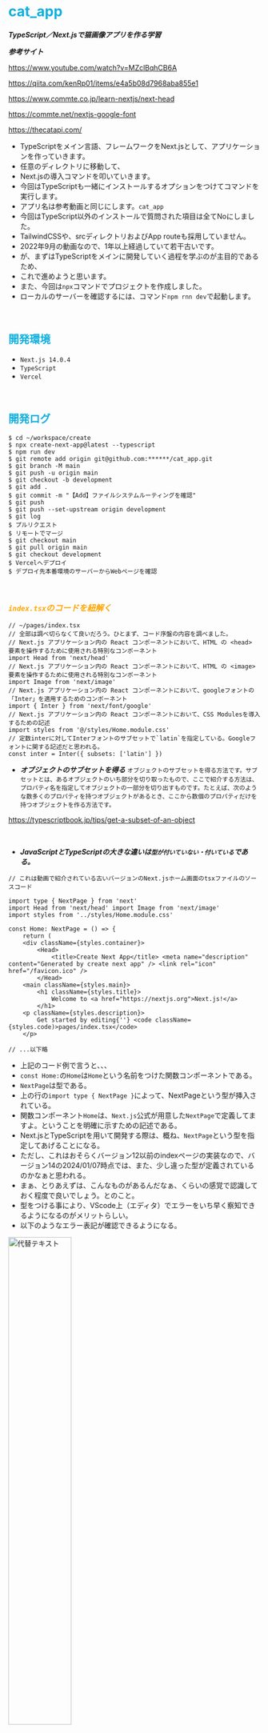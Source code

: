 # <font color="Seablue">cat_app</font>

***TypeScript／Next.jsで猫画像アプリを作る学習***

***参考サイト***

https://www.youtube.com/watch?v=MZclBqhCB6A

https://qiita.com/kenRp01/items/e4a5b08d7968aba855e1

https://www.commte.co.jp/learn-nextjs/next-head

https://commte.net/nextjs-google-font

https://thecatapi.com/


- TypeScriptをメイン言語、フレームワークをNext.jsとして、アプリケーションを作っていきます。
- 任意のディレクトリに移動して、
- Next.jsの導入コマンドを叩いていきます。
- 今回はTypeScriptも一緒にインストールするオプションをつけてコマンドを実行します。
- アプリ名は参考動画と同じにします。`cat_app`
- 今回はTypeScript以外のインストールで質問された項目は全てNoにしました。
- TailwindCSSや、srcディレクトリおよびApp routeも採用していません。
- 2022年9月の動画なので、1年以上経過していて若干古いです。
- が、まずはTypeScriptをメインに開発していく過程を学ぶのが主目的であるため、
- これで進めようと思います。
- また、今回は`npx`コマンドでプロジェクトを作成しました。
- ローカルのサーバーを確認するには、コマンド`npm rnn dev`で起動します。

<br>

## <font color="Seablue">開発環境</font>


- `Next.js 14.0.4`
- `TypeScript`
- `Vercel`



<br>


## <font color="Seablue">開発ログ</font>

```terminal
$ cd ~/workspace/create
$ npx create-next-app@latest --typescript
$ npm run dev
$ git remote add origin git@github.com:******/cat_app.git
$ git branch -M main
$ git push -u origin main
$ git checkout -b development
$ git add .
$ git commit -m "【Add】ファイルシステムルーティングを確認"
$ git push
$ git push --set-upstream origin development
$ git log
$ プルリクエスト
$ リモートでマージ
$ git checkout main
$ git pull origin main
$ git checkout development
$ Vercelへデプロイ
$ デプロイ先本番環境のサーバーからWebページを確認
```

<br>

### ***<font color="orange">`index.tsx`のコードを紐解く</font>***

```tsx
// ~/pages/index.tsx
// 全部は調べ切らなくて良いだろう。ひとまず、コード序盤の内容を調べました。
// Next.js アプリケーション内の React コンポーネントにおいて、HTML の <head> 要素を操作するために使用される特別なコンポーネント
import Head from 'next/head'
// Next.js アプリケーション内の React コンポーネントにおいて、HTML の <image> 要素を操作するために使用される特別なコンポーネント
import Image from 'next/image'
// Next.js アプリケーション内の React コンポーネントにおいて、googleフォントの「Inter」を適用するためのコンポーネント
import { Inter } from 'next/font/google'
// Next.js アプリケーション内の React コンポーネントにおいて、CSS Modulesを導入するための記述
import styles from '@/styles/Home.module.css'
// 定数interに対してInterフォントのサブセットで`latin`を指定している。Googleフォントに関する記述だと思われる。
const inter = Inter({ subsets: ['latin'] })

```

- ***オブジェクトのサブセットを得る***
`オブジェクトのサブセットを得る方法です。サブセットとは、あるオブジェクトのいち部分を切り取ったもので、ここで紹介する方法は、プロパティ名を指定してオブジェクトの一部分を切り出すものです。たとえば、次のような数多くのプロパティを持つオブジェクトがあるとき、ここから数個のプロパティだけを持つオブジェクトを作る方法です。`

https://typescriptbook.jp/tips/get-a-subset-of-an-object


<br>

- ***JavaScriptとTypeScriptの大きな違いは`型が付いていない・付いている`である。***

```tsx
// これは動画で紹介されている古いバージョンのNext.jsホーム画面のtsxファイルのソースコード

import type { NextPage } from 'next'
import Head from 'next/head' import Image from 'next/image'
import styles from '../styles/Home.module.css'

const Home: NextPage = () => {
    return (
    <div className={styles.container}>
        <Head>
            <title>Create Next App</title> <meta name="description" content="Generated by create next app" /> <link rel="icon" href="/favicon.ico" />
        </Head>
    <main className={styles.main}>
        <h1 className={styles.title}>
            Welcome to <a href="https://nextjs.org">Next.js!</a>
        </h1>
    <p className={styles.description}>
        Get started by editing{''} <code className={styles.code)>pages/index.tsx</code>
    </p>
    
// ...以下略
```

- 上記のコード例で言うと、、、
- `const Home:`の`Home`は`Home`という名前をつけた関数コンポーネントである。
- `NextPage`は型である。
- 上の行の`import type { NextPage }`によって、NextPageという型が挿入されている。
- 関数コンポーネント`Home`は、`Next.js`公式が用意した`NextPage`で定義してますよ。ということを明確に示すための記述である。
- Next.jsとTypeScriptを用いて開発する際は、概ね、`NextPage`という型を指定してあげることになる。
- ただし、これはおそらくバージョン12以前のindexページの実装なので、バージョン14の2024/01/07時点では、また、少し違った型が定義されているのかなぁと思われる。
- まぁ、とりあえずは、こんなものがあるんだなぁ、くらいの感覚で認識しておく程度で良いでしょう。とのこと。
- 型をつける事により、VScode上（エディタ）でエラーをいち早く察知できるようになるのがメリットらしい。
- 以下のようなエラー表記が確認できるようになる。


<img src="https://qiita-image-store.s3.ap-northeast-1.amazonaws.com/0/3486945/c8497a06-12c7-a47a-ec92-f4dbdf4d1c6c.jpeg" alt="代替テキスト" width=50% height=50%>



<br>
<hr>


### ***<font color="orange">`index.tsx`に実装開始</font>***

***<font color="Red">動画05分20秒付近から</font>***

- 今回は`index.tsx`のページのコードの大部分を削除してしまって、ここにアプリケーション機能を実装していきます。
- ここまで削除してしまいます。

```tsx
// ~/pages/index.tsx

import Head from 'next/head'
import Image from 'next/image'
import { Inter } from 'next/font/google'
import styles from '@/styles/Home.module.css'

const inter = Inter({ subsets: ['latin'] })

export default function Home() {
  return (
    <>
    </>
  )
}
```

- 上記まで不要なコードを削ぎ落としたら、
- 最低限の見た目を作るための雛形を作っていきます。
- `export default function Home() {}`配下にCSSを当てていきます。


```tsx
export default function Home() {
  return (
    <div className={styles.container}>
      <h1>猫画像アプリ</h1>
    </div>
  );
};
```
- ここまでの実装で、`localhost:3000`で確認するとこんな感じ。

<img src="https://qiita-image-store.s3.ap-northeast-1.amazonaws.com/0/3486945/73186494-1ed3-bb67-7867-23f9376a6983.jpeg" alt="代替テキスト" width=50% height=50%>

- どんどん実装していきます。
- ここまで実装して、再度ブラウザを確認します。

```tsx
export default function Home() {
  return (
    <div className={styles.container}>
      <h1>猫画像アプリ</h1>
      <img src="" alt="" />
      <button>今日の猫さん</button>
    </div>
  );
};
```

<img src="https://qiita-image-store.s3.ap-northeast-1.amazonaws.com/0/3486945/0dac6f4e-dabd-860f-c743-a33eaf72ae03.jpeg" alt="代替テキスト" width=50% height=50%>

- imgタグには、猫画像を取得するAPIで取得した画像を載せるようにしていきますが、
- まだ実装段階ではないので、一旦タグだけ設置しておいています。
- また、`styles.container`のプロパティ名？は、まだ`Home.module.css`には実装されていないので、スタイルは当たっていない状態。
- 後程、`Home.module.css`にスタイルのコードを記述する必要がありあそうです。


### ***<font color="orange">猫画像を取得するAPIの確認とスタイルの調整</font>***

***<font color="Red">動画06分05秒付近から</font>***

- 今回使用するAPIは`the cat api`

https://thecatapi.com/

- 公式サイトのドキュメントメニューに進む。
- ここのリンクを開くと、ランダムで猫画像が保存されたURLが表示される。
- そのURLにアクセスすると猫画像が見れる。
- リロードすると、自動的にまたランダムの猫画像が取得される。
- https://api.thecatapi.com/v1/images/search
- 今回はこちらの画像を使用させてもらいます。
- https://cdn2.thecatapi.com/images/1v1.jpg


```json
[
    {
        "id":"1v1",
        "url":"https://cdn2.thecatapi.com/images/1v1.jpg",
        "width":320,
        "height":320
    }
]
```

- 一旦、この画像をトップに置いておきます。
- 教材動画では`index.tsx`に直接スタイルを記述していますが、
- 自分のコード上では`<div className={styles.container}>`が定義されています。
- せっかくなのでこれを利用します。
- `Home.module.css`ファイルに新しく`.container`を定義して、ここにCSSスタイルを適用していきます。
- スタイルは結構適当です。


```css
/* Home.module.css */

.container {
  display: flex;
  flex-direction: column;
  align-items: center;
  justify-content: center;
  height: 100vh;
}

.container h1 {
  margin-bottom: 15px;
}

.container img {
  width: 350px;
  height: auto;
}

.container button {
  margin-top: 20px;
}

```

- 以下、`index.tsx`に任意の画像を乗っけたファイルのコードです。

```tsx
// index.tsx

export default function Home() {
  return (
    <div className={styles.container}>
      <h1>猫画像アプリ</h1>
      <img src="https://cdn2.thecatapi.com/images/1v1.jpg" alt="cat_image" />
      <button>今日の猫さん</button>
    </div>
  );
};
```

- 一旦、`localhost:3000`でWebブラウザを確認します。

<img src="https://qiita-image-store.s3.ap-northeast-1.amazonaws.com/0/3486945/5f15836d-c07c-eca3-f1bd-1ab19cf2ec8c.jpeg" alt="代替テキスト" width=50% height=50%>

- 見た目はいい感じに収まりました。
- ここで一旦、コミットしておきます。


### ***<font color="orange">いよいよAPIを叩いていく！</font>***

***<font color="Red">動画08分47秒付近から</font>***

- `button`を押したときに、APIが走るようにしたい。
- TypeScriptの`onClick`イベントが発火するように実装する。
- 具体的には、、、、
    - まず`index.tsx`の`<button>`タグに`onClick=`のイベントを定義。
    - この`onClick`イベントには任意の関数名`fetchCatImage`といった名前をつける。
    - 次に、定義づけた関数`fetchCatImg`の処理について、`export default function Home() {}`の直下に実装していく。


<br>

***メモ***

- `async`は非同期処理でAPIを実装するときに使うおまじない。アロー関数の手前に定義する。
- `await`の`fetch`という関数が備わっているやつを使用している。
- これも一旦おまじないと思っておく。奥が深そう。
- URLは`the cat api`が指定しているAPIのURLを使用している。
- `fetch`は日本語だと`読み込む`とか`取ってくる`みたいな意味。
- これら自体は`JavaScript`の構文。
- 当然、`TypeScript`でも使える。
- `const res`を手前につけてあげて、叩いたAPI情報を受け取ることができる。
- さらに受け取った情報をJSON形式で受け取りたいので、`const result`定数で`res.json();`としてあげる。
- ここにも忘れずに`await`をつけてあげる。
- そして、受け取ったJSONファイルを`console.log`で出力する。
- 一度デベロッパーツールで確認するとわかるが、JSON形式の取得したファイルは、配列の0番目の要素の中にハッシュ形式で4つの属性（プロパティ）全てが格納されている。
- よって今回は、配列の0番目の値を取ってくるので、`console.log(result[0]);`としてあげる。


https://zenn.dev/kawaxumax/articles/0044a0e30536e2

https://qiita.com/niusounds/items/37c1f9b021b62194e077


- ここまで実装したら、ローカルのブラウザ環境で試してみる。
- そうすると以下の画像のように、ボタンを押すとAPIが動いて、情報が出力されたことがわかる。

<br>

```tsx
// index.tsx
import Head from 'next/head'
import Image from 'next/image'
import { Inter } from 'next/font/google'
import styles from '@/styles/Home.module.css'

const inter = Inter({ subsets: ['latin'] })

export default function Home() {
  const fetchCatImage = async () => {
    const res = await fetch("https://api.thecatapi.com/v1/images/search");
    const result = await res.json();
    console.log(result[0]);
  };
  return (
    <div className={styles.container}>
      <h1>猫画像アプリ</h1>
      <img src="https://cdn2.thecatapi.com/images/1v1.jpg" alt="cat_image" />
      <button onClick={fetchCatImage}>
        今日の猫さん
      </button>
    </div>
  );
};
```

<br>

<img src="https://qiita-image-store.s3.ap-northeast-1.amazonaws.com/0/3486945/d577ddc4-d642-aadd-fcdd-c5882811093a.jpeg" alt="代替テキスト" width=50% height=50%>

- いったん、ここまで。
- ここまでのコードは`JavaScript`である。
- まだ`TypeScript`は使っていない。

<br>

***<font color="Red">動画10分00秒付近から</font>***

- 先の実装では`fetchCatImage`関数のなかで`console.log`で出力していたが、のちに実装する`handleClick`に対応するために、、、
- このコードをコメントアウトし、新たに`return result[0]`としてAPI取得した要素をブラウザに表示させるようにします。

```tsx
export default function Home() {
  const fetchCatImage = async () => {
    const res = await fetch("https://api.thecatapi.com/v1/images/search");
    const result = await res.json();
    // console.log(result[0]);
    return result[0];
  };
```


<br>

- 続いて、先ほどの実装では`fetchCatImage`関数を`onClick`でAPIを呼び出していたが、
- 今度は新しく`handleClick`という関数を作り、その処理の中で`fetchCatImage`を呼び出すように変更します。
- これは詳しくは今の所不明だけれど、そうするもんだと思っておこう。。。。
- この記事が参考になるかも？

https://qiita.com/jima-r20/items/839da7c2f26366491298

- `handleClick`という関数を別で用意する意味としては、メソッドが増えたときに構文が長くならないようにするための処置なのかなぁ、、、？
- ここまでのコード実装は以下の通り。

```tsx
export default function Home() {
  const fetchCatImage = async () => {
    const res = await fetch("https://api.thecatapi.com/v1/images/search");
    const result = await res.json();
    // console.log(result[0]);
    return result[0];
  };

  const handleClick = async () => {
    const catImage = await fetchCatImage();
    console.log(catImage);
  };

  return (
    <div className={styles.container}>
      <h1>猫画像アプリ</h1>
      <img src="https://cdn2.thecatapi.com/images/1v1.jpg" alt="cat_image" />
      <button onClick={handleClick}>
        今日の猫さん
      </button>
    </div>
  );
};
```
- 上記のように実装すると、先のコードと結果が同じになる。
- つまり、うまく挙動を変えずにリファクタリング(?)できたことになる。


<img src="https://qiita-image-store.s3.ap-northeast-1.amazonaws.com/0/3486945/61a0507c-eb46-651c-4f92-4420b7a85139.jpeg" alt="代替テキスト" width=50% height=50%>

- 結果は同じで、中身のコードをきれいにできた。
- 汎用性の高いコードにできた？とでもいうべきかな？
- ここで一旦コミットしておきたい。


***<font color="Red">動画11分30秒付近から</font>***

- ここまではJavaScriptの実装。
- このままでも良いのだが、、、、
- 例えば`<button onClick={handleClick.alt}>`のように存在しないプロパティ`alt`を指定すると、エラーになる。
- なぜなら、`alt`プロパティは定義していないから。
- JavaScriptだとここのエラーに気づきづらいのがデメリット。
- js？html？にコンパイルされた時点でエラーが発覚してくれると、気づきやすい。
- ここを解消してくれるのがTypeScriptということになる。
- では、次にTypeScriptでの実装をおこなっていく。

<br>

<img src="https://qiita-image-store.s3.ap-northeast-1.amazonaws.com/0/3486945/58bfa402-84dc-c85e-a9c8-d3af95d0d736.jpeg" alt="代替テキスト" width=50% height=50%>

<br>

### ***<font color="orange">TypeScriptを用いた実装！</font>***

***<font color="Red">動画13分20秒付近から</font>***

- 関数コンポーネントの外側、上に追記していきます。
- `interface`というメソッド?を使用します。
- 名前は`SearchCatImage`とします。（任意）
- `height` `id`  `url` `width`という4つのプロパティだけを、`型指定`してあげる。
- 次に、`fetchCatImage`関数に対して、`Promise`メソッド？を用いて、対象を`SearchCatImage`に指定してあげる。
- そうすることで、`SearchCatImage`で指定した4つのプロパティの型だけを取得するように制限をかけられると共に、`VScode`などのテキストエディタ上での実装の段階で、エラーのポップアップが表示されるようになる！
- これは便利！

```diff_tsx
+ interface SearchCatImage {
+   id: string;
+   url: string;
+   width: number;
+   height: number;
+ }

export default function Home() {
+ const fetchCatImage = async (): Promise<SearchCatImage> => {
    const res = await fetch("https://api.thecatapi.com/v1/images/search");
    const result = await res.json();
    // console.log(result[0]);
    return result[0];
  };
```

- すると、エラーが`VScode`の実装段階で気づけるようになった！

<br>

<img src="https://qiita-image-store.s3.ap-northeast-1.amazonaws.com/0/3486945/b03dd876-684a-c66a-2c52-a98a5494c718.jpeg" alt="代替テキスト" width=50% height=50%>

<br>


- エラーに気づきやすくなったところで、
- 次に、取得する情報をurlに限定してあげる。

```diff_tsx
  const handleClick = async () => {
    const catImage = await fetchCatImage();
+   console.log(catImage.url);
  };
```

- TypeScriptの重要項目の実装はいったん、ここまで。
- コミットしておきます。

<br>


### ***<font color="orange">取得した猫画像URLを画面に出力</font>***

***<font color="Red">動画16分20秒付近から</font>***

- 現在は、特定のURLの`src`ソースを指定している状態。
- この状態を`ハードコーティング`と呼ぶらしい。
- このハードコーティングの状態から、ボタンを押した時に、APIで毎回引っ張ってきたURLを挿入すれば良い。
- そのためには`変数`を定義する。
- 変数名は`catImageUrl`とする。


```tsx
<img src={catImageUrl} />
```

- 次に、名付けた`catImageUrl`変数を、状態変数として中身を実装していく。

```diff_tsx
const Home: NextPage = () = {
+ const [catImageUrl, setCatImageUrl] = useState("");
//以下省略
```
- 上記のように、HOMEの関数コンポーネントのすぐ下にコードを追記する。
- `useState("");`は状態変数を意味するメソッド？
- ここの記述は`React`を使っているらしい。

https://zenn.dev/pu_ay/articles/99df8c9175a5f0

```tsx
const [状態変数, 状態を変更するための関数] = useState(状態の初期値)
```
- これはReactの構文であり、独自のルールとして存在するらしい。

:::note warn
- 引数の中は一旦、空にしておく。
- 後でここの値は`SSG`を用いたコードを記述していくので。
- なお、`("")`ダブルクォーテーションで囲まないとエラーになるので注意。
- ここのエラーも`VScode`上で指摘してくれるので、やはりTypeScript優秀！
:::

- Reactを使った状態変数の定義が出来たので、次に、この変数を使って猫画像URLをブラウザで表示するようにする。
- 具体的には先に実装したボタンクリック時の挙動の関数`handleClick`に対し実装する。
- 現在、`console.log(catImage.url);`となっており、コンソールで出力する感じになっている。
- これを消して修正していく。

```diff_tsx
  const handleClick = async () => {
    const catImage = await fetchCatImage();
+   setCatImageUrl(catImage.url);
  };
```
- これでOK。
- ボタンクリック時にイベントが発火して？APIで取得したURLを、htmlタグである`<img src={catImageUrl} />`に出力してくれるようになる。

<img src="https://qiita-image-store.s3.ap-northeast-1.amazonaws.com/0/3486945/ae5838da-964b-c692-ad1d-426c4cc8a0ba.jpeg" alt="代替テキスト" width=50% height=50%>

<br>

👆ここで一旦コミットしておく。

<br>

- 現状のソースコード

```diff_tsx
  import Head from 'next/head'
  import Image from 'next/image'
  import { Inter } from 'next/font/google'
  import styles from '@/styles/Home.module.css'
+ import { useState } from 'react'

const inter = Inter({ subsets: ['latin'] })

interface SearchCatImage {
  id: string;
  url: string;
  width: number;
  height: number;
}

export default function Home() {
+ const [catImageUrl, setCatImageUrl] = useState("");
  const fetchCatImage = async (): Promise<SearchCatImage> => {
    const res = await fetch("https://api.thecatapi.com/v1/images/search");
    const result = await res.json();
    // console.log(result[0]);
    return result[0];
  };

  const handleClick = async () => {
    const catImage = await fetchCatImage();
    console.log(catImage.url);
+   // console.log(catImage.url);
+   setCatImageUrl(catImage.url);
  };

  return (
    <div className={styles.container}>
      <h1>猫画像アプリ</h1>
      <img src="https://cdn2.thecatapi.com/images/1v1.jpg" alt="cat_image" />
+     <img src={catImageUrl} alt="cat_image" />
      <button onClick={handleClick}>
        今日の猫さん
      </button>
    </div>
  );
};
```

:::note info
- Reactのメソッド？である`useState`を使用すると、自動的に`import { useState } from 'react'`を定義してくれている！
- `TypeScript`か`Next.js`の標準装備？なのか分からないけど、凄い！！
:::

<br>


### ***<font color="orange">ブラウザリロード時にAPIが作動するようにSSRを実装する</font>***

***<font color="Red">動画18分22秒付近から</font>***

<br>

<img src="https://qiita-image-store.s3.ap-northeast-1.amazonaws.com/0/3486945/3a81d405-c720-7ddf-f061-e1e8fb168995.jpeg" alt="代替テキスト" width=50% height=50%>

<br>


- 現状、indexページをリロードした最初の画面では、
- 画像が表示されていない状態。
- これをリロードした時点から猫画像APIを取得してくれるようにしていく。
- 具体的には`Next.js`で扱える`SSR（サーバーサイドプロップス）`という機能を実装する。

<br>

***<font color="Blue">SSRとSSGの違いと使い分け方</font>***

- `SSG`は`Static Site Generator`の略で日本語で「`静的生成`」という意味。
- 例えばクライアントであるブラウザから`indexページ`をリクエストしたときに、、、
- あらかじめデータを用意しておくことで、読み込み速度が格段に早くなるという機能。
- これは静的なデータを対象にした場合に使える。
- ただし、今回のようなAPIを取得するという挙動は動的なデータであるため、`SSGは使えない`。

<br>

- 対して`SSR`は、`サーバーサイドレンダリング、もしくはサーバーサイドプロップス`と呼ばれており、Webページを生成する際にサーバーサイドでHTMLを生成し、クライアントに送信する`Next.js`の機能を指す。
- こちらも、SSGと同様、ページの読み込み速度が速くなるメリットがある。
- また、`SSG`とは違い、サーバー側でデータを取ってくる挙動を示すので、`動的なデータ`に対しても使うことができるのがメリット。

<br>

- どのように使い分けるかは、現在の自分の知識ではそこまで理解していないが、簡単な静的サイトの表示であればSSG、APIを叩くような動的データを取得するページのレンダリングに関してはSSRを使用する。。。。
- といった使い分け方ができるのではないかと想像しています。
- 間違ってたらすいません。

<br>

***<font color="orange">話を戻して、改めてSSRを実装していく</font>***

***<font color="Red">動画18分22秒付近から</font>***

- 記述する場所は`return`文の上か下
- どっちでもよいが、今回は`return`文の下に記述していく。
- 今回は`getServerSideProps`という`Next.js標準装備のメソッド？`を利用する。
- 型は、こちらもNext.js標準サポートの`GetServerSideProps`という型を利用する。

```tsx
export const getServerSideProps: GetServerSideProps<>;
```

https://www.commte.co.jp/learn-nextjs/getServerSideProps

- ここを記述すると、自動的に`import構文`も生成してくれている。サンキュー！

```tsx
import { GetServerSideProps } from 'next'
```

- 次に、``のジェネリックにお手製の型を用意してあげる。
- 任意の名前で今回は``とする。
- なお、ジェネリックとは日本語で、一般的な、包括的な、という意味。
- ジェネリック医薬品では、包括的な名前にすることで、後発の医薬品を患者が選択することができるわけだ。
- Next.jsでは、URLの`string型`とか、数字の`number型`などを指定できるのに加え、
- 今回のように`interface`を活用した`お手製の型`を`GetServerSideProps`に指定することができる。

https://www.commte.co.jp/docs/typescript-beginner

- `ジェネリック`を使用すると、`型の柔軟性を保ちながら、型安全性を維持できる`のがメリット。
- ひとまず以下のように実装した。


```tsx
interface IndexPageProps {
  initialCatImageUrl: string;
}

// 中略

export const getServerSideProps: GetServerSideProps<IndexPageProps>;
```

- 定義した`IndexPageProps`。
- ここにAPIで取得した猫画像のURLが入るようにしていくわけだ。
- ここでも`async`関数を使用して、非同期処理で実装する。

```tsx
export const getServerSideProps: GetServerSideProps<
    IndexPageProps
    > = async () => {
    
    };
```

- 行が長くなるときは、上記のように改行できるようだ。
- 今回はブラウザをリロードしたタイミングにサーバーサイドでAPI取得してレンダリングしてフェッチングしてくるように実装したい。
- 

```diff_tsx
// SSR
export const getServerSideProps: GetServerSideProps<
  IndexPageProps
> = async () => {
+ const catImage = await fetchCatImage();
};
```

- と、ここでエラー発生
- `fetchCatImage`が見つかりません。となっている。

<img src="https://qiita-image-store.s3.ap-northeast-1.amazonaws.com/0/3486945/81998cb8-f564-278f-2532-38643908a8a4.jpeg" alt="代替テキスト" width=50% height=50%>

- 猫画像を取得するAPIを実装した`fetchCatImage`関数が取れてこれていないようだ。
- 原因は、`fetchCatImage`関数を実装した場所にある。
- `Home`関数コンポーネントの内部に実装しているのがダメっぽいので、外側上にこの関数を移動させてあげる。


```diff_tsx
interface IndexPageProps {
  initialCatImageUrl: string;
}

+   const fetchCatImage = async (): Promise<SearchCatImage> => {
+     const res = await fetch("https://api.thecatapi.com/v1/images/search");
+     const result = await res.json();
+     // console.log(result[0]);
+     return result[0];
+   };

export default function Home() {
  const [catImageUrl, setCatImageUrl] = useState("");

- 
- 
  const handleClick = async () => {
    const catImage = await fetchCatImage();
    // console.log(catImage.url);
    setCatImageUrl(catImage.url);
  };
```

- これで`fetchCatImage関数が取得できない`エラーが解消される。

<img src="https://qiita-image-store.s3.ap-northeast-1.amazonaws.com/0/3486945/b50feba2-71c9-f3da-e4ab-7ed63ab3cb31.jpeg" alt="代替テキスト" width=50% height=50%>

- 次に、`return`文で返してあげる。何を？
- 猫画像のURL（String型）を返してあげる。
- プロパティには`props: {}`というものを使用する。
- これは公式ドキュメントでも解説されている構文のようだ。

```diff_tsx
    export const getServerSideProps: GetServerSideProps<
      IndexPageProps
    > = async () => {
      const catImage = await fetchCatImage();
+     return {
+       props: {
+         initialCatImageUrl: catImage.url,
+       },
+     };
    };
```

- ここまでを整理すると、、、、

:::note info
- ブラウザリロード時にも、`API`で猫画像を引っ張ってきたいので、、、
- `Next.js`で標準サポートされている`GetServerSideProps`を使い、
- ジェネリックには任意で名付けた、`sring型のURL`を指定する`interface`である`IndexPageProps`を定義した。
- 先に実装済みの`fetchCatImage`関数を呼び出し、猫画像APIを叩くようにここで再利用して、
- 公式で解説されている`return { props: {} }`構文を使い、
- `interface`で定義づけた`IndexPageProps`の中にある変数`initialCatImageUrl`すなわち`catImage.url`という`Sring型`のURL情報を返すというところまで実装した。
:::

- だが、ここで終わりではない。
- 最後に、この実装した一連のSSRの挙動を、
- 最初のブラウザにアクセスしたとき、リロードしたとき、
- すなわちクライアントがHTTPリクエストを送ってきたときに、返すようにしなければならない。
- それはどうやるのか？
- 具体的には、`Homeコンポーネント`に渡してあげる。
- 何を？
- `SSR`で実装した`IndexPageProps`ジェネリックに定義した変数`initialCatImageUrl`を指定してあげる。ここには`catImage.url`という`Sring型`のURL情報が入っている。


```tsx
// 変更前

export default function Home() {
  const [catImageUrl, setCatImageUrl] = useState("");

```

- `export default function Home() {};`というHomeコンポーネント？に諸々の実装をしていたが、なんかこれは違うっぽいので削除。
- 動画で解説されている通り、Home関数コンポーネントを`アロー関数`で指定してあげた。
- 最終的には下記のように実装することで解決した。



```tsx
// 変更後
const Home: NextPage<IndexPageProps> = ( {initialCatImageUrl} ) => {
  const [catImageUrl, setCatImageUrl] = useState(initialCatImageUrl);

// 中略
export default Home;

```

:::note alert
なお、`export default Home;`を最後に記述しておかないとエラーになる。
エラーの内容は下記の通り。

`Error: The default export is not a React Component in page: "/"`

:::


<img src="https://qiita-image-store.s3.ap-northeast-1.amazonaws.com/0/3486945/cac66f6c-ac98-7668-3e18-3dba60767054.jpeg" alt="代替テキスト" width=50% height=50%>


- ひとまずこれで完成となります。
- ここでコミットしておきます。
- ここまでのソースコードは以下の通り。

```tsx
//index.tsx

import Head from 'next/head'
import Image from 'next/image'
import { Inter } from 'next/font/google'
import styles from '@/styles/Home.module.css'
import { useState } from 'react'
import { GetServerSideProps, NextPage } from 'next'

const inter = Inter({ subsets: ['latin'] })

interface SearchCatImage {
  id: string;
  url: string;
  width: number;
  height: number;
}

interface IndexPageProps {
  initialCatImageUrl: string;
}

const fetchCatImage = async (): Promise<SearchCatImage> => {
  const res = await fetch("https://api.thecatapi.com/v1/images/search");
  const result = await res.json();
  // console.log(result[0]);
  return result[0];
};

const Home: NextPage<IndexPageProps> = ( {initialCatImageUrl} ) => {
  const [catImageUrl, setCatImageUrl] = useState(initialCatImageUrl);

  const handleClick = async () => {
    const catImage = await fetchCatImage();
    // console.log(catImage.url);
    setCatImageUrl(catImage.url);
  };

  return (
    <div className={styles.container}>
      <h1>猫画像アプリ</h1>
      <img src={catImageUrl} alt="cat_image" />
      <button onClick={handleClick}>
        今日の猫さん
      </button>
    </div>
  );  
};

// SSR
export const getServerSideProps: GetServerSideProps<
  IndexPageProps
> = async () => {
  const catImage = await fetchCatImage();
  return {
    props: {
      initialCatImageUrl: catImage.url,
    },
  };
};

export default Home;

```


<br>


### ***<font color="orange">おまけの実装〜 Now loading 〜</font>***

***<font color="Red">動画27分09秒付近から</font>***















<br><br><br><br><br><br><br>


## <font color="Seablue">よく使うタグ</font>

`## <font color="seablue">シーブルー</font>`

`#### <font color="salmon">サーモンピンク</font>`

`<img src="" alt="代替テキスト" width=50% height=50%>`

`<a href="" target="_blank">テキスト</a>`

`***<font color="Red">動画05分20秒付近から</font>***`

<br><br><br><br>

